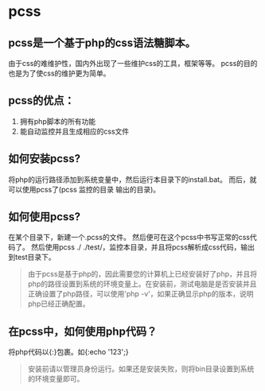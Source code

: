 # pcss


## pcss是一个基于php的css语法糖脚本。
由于css的难维护性，国内外出现了一些维护css的工具，框架等等。
pcss的目的也是为了使css的维护更为简单。

## pcss的优点：

1. 拥有php脚本的所有功能
2. 能自动监控并且生成相应的css文件

## 如何安装pcss?
将php的运行路径添加到系统变量中，然后运行本目录下的install.bat。
而后，就可以使用pcss了(pcss 监控的目录 输出的目录)。

## 如何使用pcss?
在某个目录下，新建一个.pcss的文件。
然后便可在这个pcss中书写正常的css代码了。
然后使用pcss ./ ./test/，监控本目录，并且将pcss解析成css代码，输出到test目录下。

> 由于pcss是基于php的，因此需要您的计算机上已经安装好了php，并且将php的路径设置到系统的环境变量上。在安装前，测试电脑是是否安装并且正确设置了php路径，可以使用'php -v'，如果正确显示php的版本，说明php已经正确配置。

## 在pcss中，如何使用php代码？
将php代码以{:}包裹。如{:echo '123';}


> 安装前请以管理员身份运行。如果还是安装失败，则将bin目录设置到系统的环境变量即可。